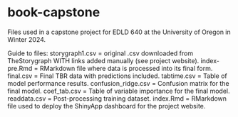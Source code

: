 # book-capstone
Files used in a capstone project for EDLD 640 at the University of Oregon in Winter 2024.

Guide to files:
storygraph1.csv = original .csv downloaded from TheStorygraph WITH links added manually (see project website).
index-pre.Rmd = RMarkdown file where data is processed into its final form.
final.csv = Final TBR data with predictions included.
tabtime.csv = Table of model performance results.
confusion_ridge.csv = Confusion matrix for the final model.
coef_tab.csv = Table of variable importance for the final model.
readdata.csv = Post-processing training dataset.
index.Rmd = RMarkdown file used to deploy the ShinyApp dashboard for the project website. 
